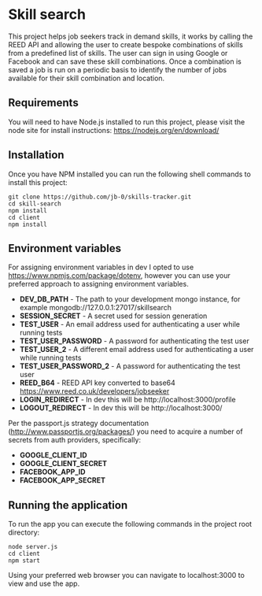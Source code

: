 # Skill search

This project helps job seekers track in demand skills, it works by calling the REED API and
allowing the user to create bespoke combinations of skills from a predefined list of skills. The user can sign in using Google or Facebook and can save these skill combinations. Once a combination is saved a job is run on a periodic basis to identify the number of jobs available for their skill combination and location.

## Requirements
You will need to have Node.js installed to run this project, please visit the node site for install
instructions: https://nodejs.org/en/download/

## Installation
Once you have NPM installed you can run the following shell commands to install this project:
```
git clone https://github.com/jb-0/skills-tracker.git
cd skill-search
npm install
cd client
npm install
```

## Environment variables
For assigning environment variables in dev I opted to use https://www.npmjs.com/package/dotenv,
however you can use your preferred approach to assigning environment variables.
- **DEV_DB_PATH** - The path to your development mongo instance, for example
mongodb://127.0.0.1:27017/skillsearch
- **SESSION_SECRET** - A secret used for session generation
- **TEST_USER** - An email address used for authenticating a user while running tests
- **TEST_USER_PASSWORD** - A password for authenticating the test user
- **TEST_USER_2** - A different email address used for authenticating a user while running tests
- **TEST_USER_PASSWORD_2** - A password for authenticating the test user
- **REED_B64** - REED API key converted to base64 https://www.reed.co.uk/developers/jobseeker
- **LOGIN_REDIRECT** - In dev this will be http://localhost:3000/profile
- **LOGOUT_REDIRECT** - In dev this will be http://localhost:3000/

Per the passport.js strategy documentation (http://www.passportjs.org/packages/) you need to acquire
a number of secrets from auth providers, specifically:
- **GOOGLE_CLIENT_ID**
- **GOOGLE_CLIENT_SECRET**
- **FACEBOOK_APP_ID**
- **FACEBOOK_APP_SECRET**

## Running the application
To run the app you can execute the following commands in the project root directory:
```
node server.js
cd client
npm start
```

Using your preferred web browser you can navigate to localhost:3000 to view and use the app.
